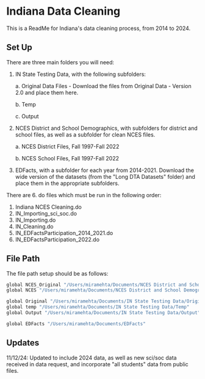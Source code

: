 
# Indiana Data Cleaning

This is a ReadMe for Indiana's data cleaning process, from 2014 to 2024.

## Set Up
There are three main folders you will need:
1. IN State Testing Data, with the following subfolders:
   
    a. Original Data Files - Download the files from Original Data - Version 2.0 and place them here.
   
    b. Temp
   
    c. Output
   
3. NCES District and School Demographics, with subfolders for district and school files, as well as a subfolder for clean NCES files.

    a. NCES District Files, Fall 1997-Fall 2022

    b. NCES School Files, Fall 1997-Fall 2022

5. EDFacts, with a subfolder for each year from 2014-2021.  Download the wide version of the datasets (from the "Long DTA Datasets" folder) and place them in the appropriate subfolders.

There are 6. do files which must be run in the following order:
1. Indiana NCES Cleaning.do
2. IN_Importing_sci_soc.do
3. IN_Importing.do
4. IN_Cleaning.do
5. IN_EDFactsParticipation_2014_2021.do
6. IN_EDFactsParticipation_2022.do

## File Path

The file path setup should be as follows: 

```bash
global NCES_Original "/Users/miramehta/Documents/NCES District and School Demographics/"
global NCES "/Users/miramehta/Documents/NCES District and School Demographics/Cleaned NCES Data"

global Original "/Users/miramehta/Documents/IN State Testing Data/Original Data Files"
global temp "/Users/miramehta/Documents/IN State Testing Data/Temp"
global Output "/Users/miramehta/Documents/IN State Testing Data/Output"

global EDFacts "/Users/miramehta/Documents/EDFacts"
```

## Updates
11/12/24: Updated to include 2024 data, as well as new sci/soc data received in data request, and incorporate "all students" data from public files.
